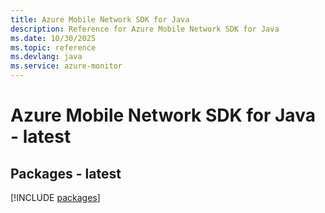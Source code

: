 ```yaml
---
title: Azure Mobile Network SDK for Java
description: Reference for Azure Mobile Network SDK for Java
ms.date: 10/30/2025
ms.topic: reference
ms.devlang: java
ms.service: azure-monitor
---
```

# Azure Mobile Network SDK for Java - latest
## Packages - latest
[!INCLUDE [packages](mobile-network-index.md)]